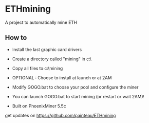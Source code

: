 # ETHmining
 A project to automatically mine ETH
 
 ## How to
* Install the last graphic card drivers
* Create a directory called "mining" in c:\
* Copy all files to c:\mining
* OPTIONAL : Choose to install at launch or at 2AM
* Modify GOGO.bat to choose your pool and configure the miner
* You can launch GOGO.bat to start mining (or restart or wait 2AM)!

* Built on PhoenixMiner 5.5c

get updates on https://github.com/painteau/ETHmining
